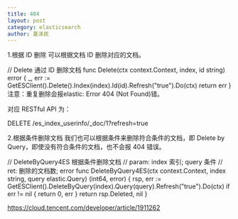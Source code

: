 ```yaml
---
title: 404
layout: post
category: elasticsearch
author: 夏泽民
---
```

1.根据 ID 删除
可以根据文档 ID 删除对应的文档。

// Delete 通过 ID 删除文档
func Delete(ctx context.Context, index, id string) error {
	_, err := GetESClient().Delete().Index(index).Id(id).Refresh("true").Do(ctx)
	return err
}
注意：重复删除会报elastic: Error 404 (Not Found)错。

对应 RESTful API 为：

DELETE /es_index_userinfo/_doc/1?refresh=true
<!-- more -->
2.根据条件删除文档
我们也可以根据条件来删除符合条件的文档，即 Delete by Query，即使没有符合条件的文档，也不会报 404 错误。

// DeleteByQuery4ES 根据条件删除文档
// param: index 索引; query 条件
// ret: 删除的文档数; error
func DeleteByQuery4ES(ctx context.Context, index string, query elastic.Query) (int64, error) {
	rsp, err := GetESClient().DeleteByQuery(index).Query(query).Refresh("true").Do(ctx)
	if err != nil {
		return 0, err
	}
	return rsp.Deleted, nil
}

https://cloud.tencent.com/developer/article/1911262
